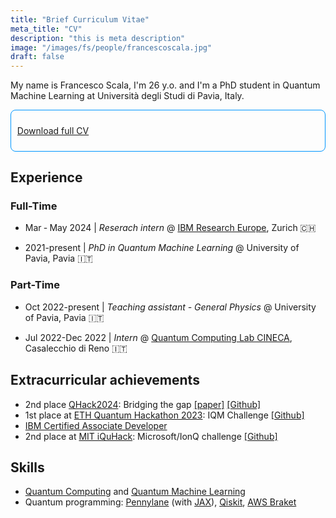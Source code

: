 ```yaml
---
title: "Brief Curriculum Vitae"
meta_title: "CV"
description: "this is meta description"
image: "/images/fs/people/francescoscala.jpg"
draft: false
---
```


My name is Francesco Scala, I'm 26 y.o. and I'm a PhD student in Quantum Machine Learning at Università degli Studi di Pavia, Italy.

<div class="warning" style=' border: solid #0096FF 1px; border-radius: 8px; padding:0.7em;'>

[<i class="fa-solid fa-download"></i>](./documents/resume.pdf) [Download full CV](./documents/resume.pdf) 

</div>

## Experience

### Full-Time
- Mar ‐ May 2024 | _Reserach intern_ @ [IBM Research Europe](https://research.ibm.com/labs/zurich), Zurich 🇨🇭 

- 2021-present | _PhD in Quantum Machine Learning_ @ University of Pavia, Pavia 🇮🇹

### Part-Time

- Oct 2022-present | _Teaching assistant - General Physics_ @ University of Pavia, Pavia 🇮🇹

- Jul 2022-Dec 2022 | _Intern_ @ [Quantum Computing Lab CINECA](https://www.quantumcomputinglab.cineca.it/), Casalecchio di Reno 🇮🇹



## Extracurricular achievements
- 2nd place [QHack2024](https://qhack.ai/): Bridging the gap [[paper]](https://arxiv.org/abs/2402.17668) [[Github]](https://github.com/fran-scala/Spectral-Gap-Superposition-States)
- 1st place at [ETH Quantum Hackathon 2023](https://qec.amiv.ethz.ch/qhack23/): IQM Challenge [[Github]](https://github.com/fran-scala/eth-qec-hackathon-2023/)
- [IBM Certified Associate Developer](https://www.credly.com/users/francesco-scala)
- 2nd place at [MIT iQuHack](https://www.iquise.mit.edu/iQuHACK/2022-01-28): Microsoft/IonQ challenge  [[Github]](https://karimaed.github.io/2022_microsoft_ionq_challenge/) 

## Skills

- [Quantum Computing](https://en.wikipedia.org/wiki/Quantum_computing) and [Quantum Machine Learning](https://en.wikipedia.org/wiki/Quantum_machine_learning)
- Quantum programming: [Pennylane](https://pennylane.ai/) (with [JAX](https://jax.readthedocs.io/en/latest/notebooks/quickstart.html)), [Qiskit](https://qiskit.org/), [AWS Braket](https://aws.amazon.com/braket/)

